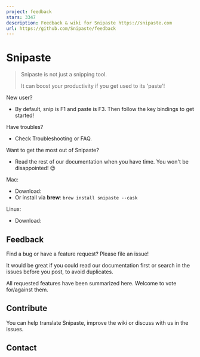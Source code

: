 ```yaml
---
project: feedback
stars: 3347
description: Feedback & wiki for Snipaste https://snipaste.com
url: https://github.com/Snipaste/feedback
---
```


Snipaste
========

> Snipaste is not just a snipping tool.
> 
> It can boost your productivity if you get used to its 'paste'!

New user?

-   By default, snip is F1 and paste is F3. Then follow the key bindings to get started!

Have troubles?

-   Check Troubleshooting or FAQ.

Want to get the most out of Snipaste?

-   Read the rest of our documentation when you have time. You won't be disappointed! 😉

Mac:

-   Download:
-   Or install via **brew**: `brew install snipaste --cask`

Linux:

-   Download:

Feedback
--------

Find a bug or have a feature request? Please file an issue!

It would be great if you could read our documentation first or search in the issues before you post, to avoid duplicates.

All requested features have been summarized here. Welcome to vote for/against them.

Contribute
----------

You can help translate Snipaste, improve the wiki or discuss with us in the issues.

Contact
-------
